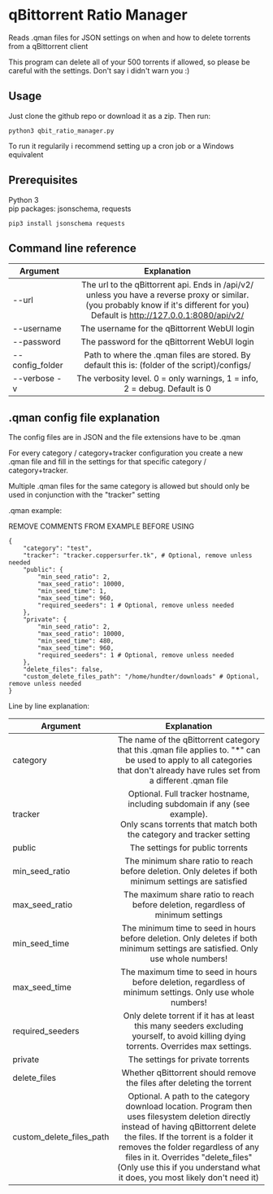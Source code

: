 # qBittorrent Ratio Manager
Reads .qman files for JSON settings on when and how to delete torrents from a qBittorrent client


This program can delete all of your 500 torrents if allowed, so please be careful with the settings. Don't say i didn't warn you :)

## Usage
Just clone the github repo or download it as a zip. Then run:
```
python3 qbit_ratio_manager.py
```
To run it regularily i recommend setting up a cron job or a Windows equivalent

## Prerequisites
Python 3<br>
pip packages: jsonschema, requests
```
pip3 install jsonschema requests
```

## Command line reference
|Argument         |Explanation|
|---              |:-:|
|--url            |The url to the qBittorrent api. Ends in /api/v2/ unless you have a reverse proxy or similar.<br> (you probably know if it's different for you) <br> Default is http://127.0.0.1:8080/api/v2/|
|--username       |The username for the qBittorrent WebUI login|
|--password       |The password for the qBittorrent WebUI login|
|--config_folder  |Path to where the .qman files are stored. By default this is: (folder of the script)/configs/|
|--verbose -v     |The verbosity level. 0 = only warnings, 1 = info, 2 = debug. Default is 0|

## .qman config file explanation
The config files are in JSON and the file extensions have to be .qman


For every category / category+tracker configuration you create a new .qman file and fill in the settings for that specific category / category+tracker.



Multiple .qman files for the same category is allowed but should only be used in conjunction with the "tracker" setting


.qman example:

REMOVE COMMENTS FROM EXAMPLE BEFORE USING
```
{
    "category": "test",
    "tracker": "tracker.coppersurfer.tk", # Optional, remove unless needed
    "public": {
        "min_seed_ratio": 2,
        "max_seed_ratio": 10000,
        "min_seed_time": 1,
        "max_seed_time": 960,
        "required_seeders": 1 # Optional, remove unless needed
    },
    "private": {
        "min_seed_ratio": 2,
        "max_seed_ratio": 10000,
        "min_seed_time": 480,
        "max_seed_time": 960,
        "required_seeders": 1 # Optional, remove unless needed
    },
    "delete_files": false,
    "custom_delete_files_path": "/home/hundter/downloads" # Optional, remove unless needed
}
```

Line by line explanation:


|Argument|Explanation|
|---|:-:|
|category|The name of the qBittorrent category that this .qman file applies to. "\*" can be used to apply to all categories that don't already have rules set from a different .qman file|
|tracker|Optional. Full tracker hostname, including subdomain if any (see example).<br>Only scans torrents that match both the category and tracker setting|
|public|The settings for public torrents|
|min_seed_ratio|The minimum share ratio to reach before deletion. Only deletes if both minimum settings are satisfied|
|max_seed_ratio|The maximum share ratio to reach before deletion, regardless of minimum settings|
|min_seed_time|The minimum time to seed in hours before deletion. Only deletes if both minimum settings are satisfied. Only use whole numbers!|
|max_seed_time|The maximum time to seed in hours before deletion, regardless of minimum settings. Only use whole numbers!|
|required_seeders|Only delete torrent if it has at least this many seeders excluding yourself, to avoid killing dying torrents. Overrides max settings.|
|private|The settings for private torrents|
|delete_files|Whether qBittorrent should remove the files after deleting the torrent|
|custom_delete_files_path|Optional. A path to the category download location. Program then uses filesystem deletion directly instead of having qBittorrent delete the files. If the torrent is a folder it removes the folder regardless of any files in it. Overrides "delete_files" (Only use this if you understand what it does, you most likely don't need it)|
